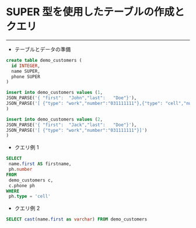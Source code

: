 # SUPER 型を使用したテーブルの作成とクエリ

---

* テーブルとデータの準備

```sql
create table demo_customers (
  id INTEGER,
  name SUPER,
  phone SUPER
)

insert into demo_customers values (1,
JSON_PARSE('{ "first":  "John","last":   "Doe"}'),
JSON_PARSE('[ {"type": "work","number":"031111111"},{"type": "cell","number":"0901111111"}]')
)

insert into demo_customers values (2,
JSON_PARSE('{ "first":  "Jack","last":   "Doe"}'),
JSON_PARSE('[ {"type": "work","number":"031111111"}]')
)
```

* クエリ例 1 

```sql
SELECT
 name.first AS firstname,
 ph.number
FROM
 demo_customers c,
 c.phone ph
WHERE 
 ph.type = 'cell'
```

* クエリ例 2

```sql
SELECT cast(name.first as varchar) FROM demo_customers
```